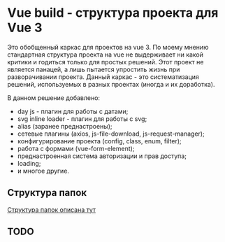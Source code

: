 # Vue build - структура проекта для Vue 3
Это обобщенный каркас для проектов на vue 3.
По моему мнению стандартная структура проекта на vue не выдерживает ни какой критики и годиться только для простых решений.
Этот проект не является панацей, а лишь пытается упростить жизнь при разворачивании проекта.
Данный каркас - это систематизация решений, используемых в разных проектах (иногда и их доработка).

В данном решение добавлено:
- day js - плагин для работы с датами;
- svg inline loader - плагин для работы с svg;
- alias (заранее преднастроены);
- сетевые плагины (axios, js-file-download, js-request-manager);
- конфигурирование проекта (config, class, enum, filter);
- работа с формами (vue-form-element);
- преднастроенная система авторизации и прав доступа;
- loading;
- и многое другие.

## Структура папок

[Структура папок описана тут](./doc/readme-dir-structure.md)

## TODO